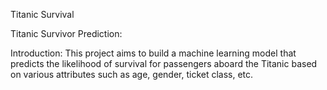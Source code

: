 Titanic Survival

Titanic Survivor Prediction: 
 
Introduction: 
This project aims to build a machine learning model that predicts the likelihood of survival for passengers aboard the Titanic based on various attributes such as age, gender, ticket class, etc. 

